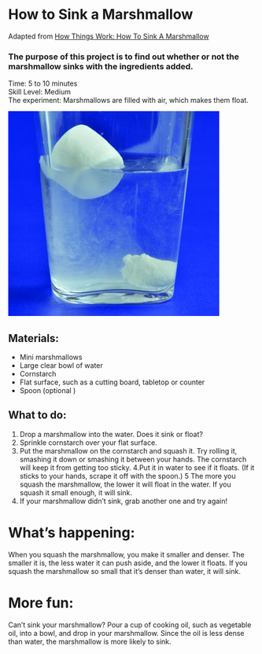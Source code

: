 # How to Sink a Marshmallow  
Adapted from [How Things Work: How To Sink A Marshmallow](https://www.parenting.com/gallery/easy-science-fair-projects/)
### The purpose of this project is to find out whether or not the marshmallow sinks with the ingredients added.
Time: 5 to 10 minutes   
Skill Level: Medium   
The experiment: Marshmallows are filled with air, which makes them float. 

![Marshmallow](/images/sinkingmarshmallows.jpg)

## Materials:
* Mini marshmallows
* Large clear bowl of water
* Cornstarch
* Flat surface, such as a cutting board, tabletop or counter
* Spoon (optional ) 

## What to do:
1. Drop a marshmallow into the water. Does it sink or float?  
2. Sprinkle cornstarch over your flat surface.
3. Put the marshmallow on the cornstarch and squash it. Try rolling it, smashing it down or smashing it between your hands. The cornstarch will keep it from getting too sticky.
4.Put it in water to see if it floats. (If it sticks to your hands, scrape it off with the spoon.)
5 The more you squash the marshmallow, the lower it will float in the water. If you squash it small enough, it will sink.
6. If your marshmallow didn’t sink, grab another one and try again!

# What’s happening:
When you squash the marshmallow, you make it smaller and denser. The smaller it is, the less water it can push aside, and the lower it floats. If you squash the marshmallow so small that it’s denser than water, it will sink.

# More fun:
Can’t sink your marshmallow? Pour a cup of cooking oil, such as vegetable oil, into a bowl, and drop in your marshmallow. Since the oil is less dense than water, the marshmallow is more likely to sink.
